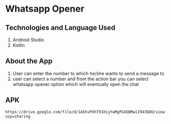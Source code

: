 # Whatsapp Opener

## Technologies and Language Used

1. Android Studio
2. Kotlin

## About the App

1. User can enter the number to which he/she wants to send a message to
2. user can select a number and from the action bar you can select whatsapp opener option which will eventually open the chat

## APK

```
https://drive.google.com/file/d/1A5hvPXhT93XiyYwMgPGkEBMwiI943QOO/view?usp=sharing
```

